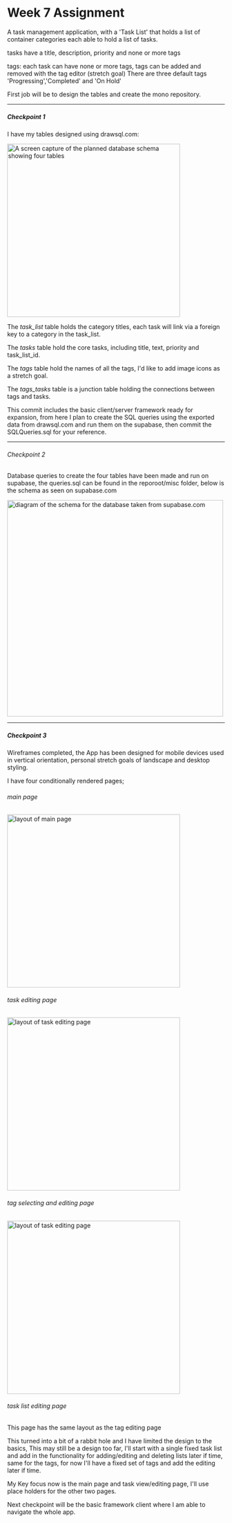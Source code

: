 # Week 7 Assignment

A task management application, with a 'Task List' that holds a list of container categories each able to hold a list of tasks.

tasks have a title, description, priority and none or more tags

tags: each task can have none or more tags, tags can be added and removed with the tag editor (stretch goal)
There are three default tags 'Progressing','Completed' and 'On Hold'

First job will be to design the tables and create the mono repository.

---

##### Checkpoint 1

I have my tables designed using drawsql.com:

<img src="./misc/TaskAppSchema.png" alt="A screen capture of the planned database schema showing four tables" width="400">

The _task_list_ table holds the category titles, each task will link via a foreign key to a category in the task_list.

The _tasks_ table hold the core tasks, including title, text, priority and task_list_id.

The _tags_ table hold the names of all the tags, I'd like to add image icons as a stretch goal.

The _tags_tasks_ table is a junction table holding the connections between tags and tasks.

This commit includes the basic client/server framework ready for expansion, from here I plan to create the SQL queries using the exported data from drawsql.com and run them on the supabase, then commit the SQLQueries.sql for your reference.

---

###### Checkpoint 2

Database queries to create the four tables have been made and run on supabase, the queries.sql can be found in the reporoot/misc folder, below is the schema as seen on supabase.com

<img src="./misc/TaskAppSchemaSupabase.png" alt="diagram of the schema for the database taken from supabase.com" width="500">

---

##### Checkpoint 3

Wireframes completed, the App has been designed for mobile devices used in vertical orientation, personal stretch goals of landscape and desktop styling.

I have four conditionally rendered pages;

###### main page

<img src="./misc/FrontPageWireframe.svg" alt="layout of main page" width="400">

###### task editing page

<img src="./misc/TaskPageWireframe.svg" alt="layout of task editing page" width="400">

###### tag selecting and editing page

<img src="./misc/TagPageWireframe.svg" alt="layout of task editing page" width="400">

###### task list editing page

This page has the same layout as the tag editing page

This turned into a bit of a rabbit hole and I have limited the design to the basics, This may still be a design too far, I'll start with a single fixed task list and add in the functionality for adding/editing and deleting lists later if time, same for the tags, for now I'll have a fixed set of tags and add the editing later if time.

My Key focus now is the main page and task view/editing page, I'll use place holders for the other two pages.

Next checkpoint will be the basic framework client where I am able to navigate the whole app.
